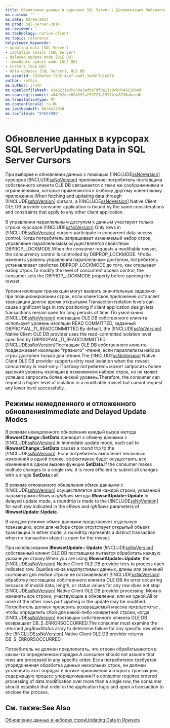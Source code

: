 ```yaml
---
title: Обновление данных в курсорах SQL Server | Документация Майкрософт
ms.custom: ''
ms.date: 03/06/2017
ms.prod: sql-server-2014
ms.reviewer: ''
ms.technology: native-client
ms.topic: reference
helpviewer_keywords:
- updating data [SQL Server]
- isolation levels [SQL Server]
- delayed update mode [OLE DB]
- immediate update mode [OLE DB]
- cursors [OLE DB]
- data updates [SQL Server], OLE DB
ms.assetid: 732dafee-f2d5-4aef-aad7-3a8bf3b1e876
author: rothja
ms.author: jroth
ms.openlocfilehash: 42e6221a85c30e3adb97df3a11c9cbdc49216b4d
ms.sourcegitcommit: ad4d92dce894592a259721a1571b1d8736abacdb
ms.translationtype: MT
ms.contentlocale: ru-RU
ms.lasthandoff: 08/04/2020
ms.locfileid: "87657085"
---
```

# <a name="updating-data-in-sql-server-cursors"></a><span data-ttu-id="12305-102">Обновление данных в курсорах SQL Server</span><span class="sxs-lookup"><span data-stu-id="12305-102">Updating Data in SQL Server Cursors</span></span>
  <span data-ttu-id="12305-103">При выборке и обновлении данных с помощью [!INCLUDE[ssNoVersion](../../includes/ssnoversion-md.md)] курсоров [!INCLUDE[ssNoVersion](../../includes/ssnoversion-md.md)] приложение-потребитель поставщика собственного клиента OLE DB связывается с теми же соображениями и ограничениями, которые применяются к любому другому клиентскому приложению.</span><span class="sxs-lookup"><span data-stu-id="12305-103">When fetching and updating data through [!INCLUDE[ssNoVersion](../../includes/ssnoversion-md.md)] cursors, a [!INCLUDE[ssNoVersion](../../includes/ssnoversion-md.md)] Native Client OLE DB provider consumer application is bound by the same considerations and constraints that apply to any other client application.</span></span>  
  
 <span data-ttu-id="12305-104">В управлении параллельным доступом к данным участвуют только строки курсоров [!INCLUDE[ssNoVersion](../../includes/ssnoversion-md.md)].</span><span class="sxs-lookup"><span data-stu-id="12305-104">Only rows in [!INCLUDE[ssNoVersion](../../includes/ssnoversion-md.md)] cursors participate in concurrent data-access control.</span></span> <span data-ttu-id="12305-105">Когда потребитель запрашивает изменяемый набор строк, управление параллелизмом осуществляется свойством DBPROP_LOCKMODE.</span><span class="sxs-lookup"><span data-stu-id="12305-105">When the consumer requests a modifiable rowset, the concurrency control is controlled by DBPROP_LOCKMODE.</span></span> <span data-ttu-id="12305-106">Чтобы изменить уровень управления параллельным доступом, потребитель устанавливает свойство DBPROP_LOCKMODE до того, как открывает набор строк.</span><span class="sxs-lookup"><span data-stu-id="12305-106">To modify the level of concurrent access control, the consumer sets the DBPROP_LOCKMODE property before opening the rowset.</span></span>  
  
 <span data-ttu-id="12305-107">Уровни изоляции транзакции могут вызвать значительные задержки при позиционировании строк, если клиентское приложение оставляет транзакции долгое время открытыми.</span><span class="sxs-lookup"><span data-stu-id="12305-107">Transaction isolation levels can cause significant lags in row positioning if client application design lets transactions remain open for long periods of time.</span></span> <span data-ttu-id="12305-108">По умолчанию [!INCLUDE[ssNoVersion](../../includes/ssnoversion-md.md)] поставщик OLE DB собственного клиента использует уровень изоляции READ COMMITTED, заданный DBPROPVAL_TI_READCOMMITTED.</span><span class="sxs-lookup"><span data-stu-id="12305-108">By default, the [!INCLUDE[ssNoVersion](../../includes/ssnoversion-md.md)] Native Client OLE DB provider uses the read-committed isolation level specified by DBPROPVAL_TI_READCOMMITTED.</span></span> <span data-ttu-id="12305-109">[!INCLUDE[ssNoVersion](../../includes/ssnoversion-md.md)]Поставщик OLE DB собственного клиента поддерживает изоляцию "грязного" чтения, если параллелизм набора строк доступен только для чтения.</span><span class="sxs-lookup"><span data-stu-id="12305-109">The [!INCLUDE[ssNoVersion](../../includes/ssnoversion-md.md)] Native Client OLE DB provider supports dirty read isolation when the rowset concurrency is read-only.</span></span> <span data-ttu-id="12305-110">Поэтому потребитель может запросить более высокий уровень изоляции в изменяемом наборе строк, но не может успешно запросить более низкий уровень.</span><span class="sxs-lookup"><span data-stu-id="12305-110">Therefore, the consumer can request a higher level of isolation in a modifiable rowset but cannot request any lower level successfully.</span></span>  
  
## <a name="immediate-and-delayed-update-modes"></a><span data-ttu-id="12305-111">Режимы немедленного и отложенного обновления</span><span class="sxs-lookup"><span data-stu-id="12305-111">Immediate and Delayed Update Modes</span></span>  
 <span data-ttu-id="12305-112">В режиме немедленного обновления каждый вызов метода **IRowsetChange::SetData** приводит к обмену данными с [!INCLUDE[ssNoVersion](../../includes/ssnoversion-md.md)].</span><span class="sxs-lookup"><span data-stu-id="12305-112">In immediate update mode, each call to **IRowsetChange::SetData** causes a round trip to the [!INCLUDE[ssNoVersion](../../includes/ssnoversion-md.md)].</span></span> <span data-ttu-id="12305-113">Если потребитель выполняет несколько изменений в одной строке, эффективнее будет осуществить все изменения в одном вызове функции **SetData**.</span><span class="sxs-lookup"><span data-stu-id="12305-113">If the consumer makes multiple changes to a single row, it is more efficient to submit all changes with a single **SetData** call.</span></span>  
  
 <span data-ttu-id="12305-114">В режиме отложенного обновления обмен данными с [!INCLUDE[ssNoVersion](../../includes/ssnoversion-md.md)] осуществляется для каждой строки, указанной параметрами *cRows* и *rghRows* метода **IRowsetUpdate::Update**.</span><span class="sxs-lookup"><span data-stu-id="12305-114">In delayed update mode, a roundtrip is made to the [!INCLUDE[ssNoVersion](../../includes/ssnoversion-md.md)] for each row indicated in the *cRows* and *rghRows* parameters of **IRowsetUpdate::Update**.</span></span>  
  
 <span data-ttu-id="12305-115">В каждом режиме обмен данными представляет отдельную транзакцию, если для набора строк отсутствует открытый объект транзакции.</span><span class="sxs-lookup"><span data-stu-id="12305-115">In either mode, a roundtrip represents a distinct transaction when no transaction object is open for the rowset.</span></span>  
  
 <span data-ttu-id="12305-116">При использовании **IRowsetUpdate:: Update** [!INCLUDE[ssNoVersion](../../includes/ssnoversion-md.md)] собственный клиент OLE DB поставщика пытается обработать каждую указанную строку.</span><span class="sxs-lookup"><span data-stu-id="12305-116">When you are using **IRowsetUpdate::Update**, the [!INCLUDE[ssNoVersion](../../includes/ssnoversion-md.md)] Native Client OLE DB provider tries to process each indicated row.</span></span> <span data-ttu-id="12305-117">Ошибка из-за недопустимых данных, длины или значений состояния для любой строки не останавливает [!INCLUDE[ssNoVersion](../../includes/ssnoversion-md.md)] обработку поставщика собственного клиента OLE DB.</span><span class="sxs-lookup"><span data-stu-id="12305-117">An error occurring because of invalid data, length, or status values for any row does not stop [!INCLUDE[ssNoVersion](../../includes/ssnoversion-md.md)] Native Client OLE DB provider processing.</span></span> <span data-ttu-id="12305-118">Можно изменить все строки, участвующие в обновлении, или ни одной.</span><span class="sxs-lookup"><span data-stu-id="12305-118">All or none of the other rows participating in the update may be modified.</span></span> <span data-ttu-id="12305-119">Потребитель должен проверить возвращаемый массив *пргровстатус* , чтобы определить сбой для какой-либо конкретной строки, когда [!INCLUDE[ssNoVersion](../../includes/ssnoversion-md.md)] поставщик собственного клиента OLE DB возвращает DB_S_ERRORSOCCURRED.</span><span class="sxs-lookup"><span data-stu-id="12305-119">The consumer must examine the returned *prgRowStatus* array to determine failure for any specific row when the [!INCLUDE[ssNoVersion](../../includes/ssnoversion-md.md)] Native Client OLE DB provider returns DB_S_ERRORSOCCURRED.</span></span>  
  
 <span data-ttu-id="12305-120">Потребитель не должен предполагать, что строки обрабатываются в каком-то определенном порядке.</span><span class="sxs-lookup"><span data-stu-id="12305-120">A consumer should not assume that rows are processed in any specific order.</span></span> <span data-ttu-id="12305-121">Если потребителю требуется упорядоченная обработка данных нескольких строк, он должен установить этот порядок в логике приложения и открыть транзакцию, содержащую процесс упорядочивания.</span><span class="sxs-lookup"><span data-stu-id="12305-121">If a consumer requires ordered processing of data modification over more than a single row, the consumer should establish that order in the application logic and open a transaction to enclose the process.</span></span>  
  
## <a name="see-also"></a><span data-ttu-id="12305-122">См. также:</span><span class="sxs-lookup"><span data-stu-id="12305-122">See Also</span></span>  
 [<span data-ttu-id="12305-123">Обновление данных в наборах строк</span><span class="sxs-lookup"><span data-stu-id="12305-123">Updating Data in Rowsets</span></span>](updating-data-in-rowsets.md)  
  
  
